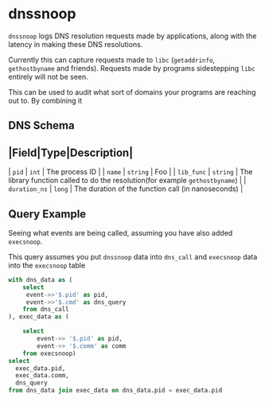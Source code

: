 # dnssnoop

`dnssnoop` logs DNS resolution requests made by applications, along with the latency in making these DNS resolutions.

Currently this can capture requests made to `libc` (`getaddrinfo`, `gethostbyname` and friends). Requests made by programs sidestepping `libc` entirely will not be seen.

This can be used to audit what sort of domains your programs are reaching out to. By combining it 

## DNS Schema

|Field|Type|Description|
------------------------
| `pid`         | `int`    | The process ID |
| `name`        | `string` |          Foo      |
| `lib_func`    | `string` | The library function called to do the resolution(for example `gethostbyname`) |
| `duration_ns` | `long`   | The duration of the function call (in nanoseconds) |



## Query Example

Seeing what events are being called, assuming you have also added `execsnoop`.

This query assumes you put `dnssnoop` data into `dns_call` and `execsnoop` data into the `execsnoop` table

``` sql
with dns_data as (
    select 
     event->>'$.pid' as pid,
     event->>'$.cmd' as dns_query
    from dns_call 
), exec_data as (

    select 
        event->> '$.pid' as pid,
        event->> '$.comm' as comm
    from execsnoop)
select 
  exec_data.pid,
  exec_data.comm,
  dns_query
from dns_data join exec_data on dns_data.pid = exec_data.pid
```
